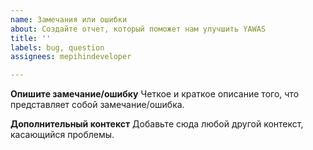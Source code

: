 ```yaml
---
name: Замечания или ошибки
about: Создайте отчет, который поможет нам улучшить YAWAS
title: ''
labels: bug, question
assignees: mepihindeveloper

---
```


**Опишите замечание/ошибку**
Четкое и краткое описание того, что представляет собой замечание/ошибка.

**Дополнительный контекст**
Добавьте сюда любой другой контекст, касающийся проблемы.
